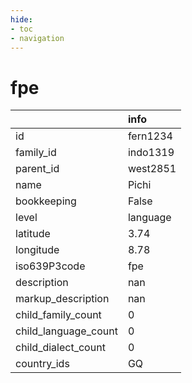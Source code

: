 ```yaml
---
hide:
- toc
- navigation
---
```

# fpe
|                      | info     |
|:---------------------|:---------|
| id                   | fern1234 |
| family_id            | indo1319 |
| parent_id            | west2851 |
| name                 | Pichi    |
| bookkeeping          | False    |
| level                | language |
| latitude             | 3.74     |
| longitude            | 8.78     |
| iso639P3code         | fpe      |
| description          | nan      |
| markup_description   | nan      |
| child_family_count   | 0        |
| child_language_count | 0        |
| child_dialect_count  | 0        |
| country_ids          | GQ       |